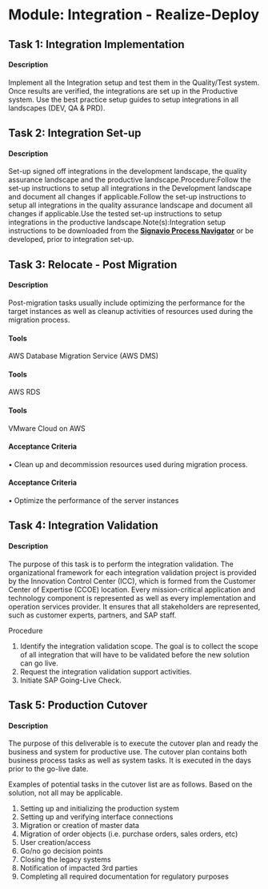 
# Module: Integration - Realize-Deploy
## Task 1: Integration Implementation
#### Description
Implement all the Integration setup and test them in the Quality/Test system. Once results are verified, the integrations are set up in the Productive system. Use the best practice setup guides to setup integrations in all landscapes (DEV, QA & PRD).

## Task 2: Integration Set-up
#### Description
Set-up signed off integrations in the development landscape, the quality assurance landscape and the productive landscape.Procedure:Follow the set-up instructions to setup all integrations in the Development landscape and document all changes if applicable.Follow the set-up instructions to setup all integrations in the quality assurance landscape and document all changes if applicable.Use the tested set-up instructions to setup integrations in the productive landscape.Note(s):Integration setup instructions to be downloaded from the **[Signavio Process Navigator](https://me.sap.com/processnavigator)** or be developed, prior to integration set-up.

## Task 3: Relocate - Post Migration
#### Description
Post-migration tasks usually include optimizing the performance for the target  instances as well as cleanup activities of resources used during the  migration process.
#### Tools
AWS Database Migration Service (AWS DMS)
#### Tools
AWS RDS
#### Tools
VMware Cloud on AWS
#### Acceptance Criteria
• Clean up and decommission resources used during migration process.
#### Acceptance Criteria
•  Optimize the performance of the server instances
## Task 4: Integration Validation
#### Description
The purpose of this task is to perform the integration validation. The organizational framework for each integration validation project is provided by the Innovation Control Center (ICC), which is formed from the Customer Center of Expertise (CCOE) location. Every mission-critical application and technology component is represented as well as every implementation and operation services provider. It ensures that all stakeholders are represented, such as customer experts, partners, and SAP staff.

Procedure

1. Identify the integration validation scope. The goal is to collect the scope of all integration that will have to be validated before the new solution can go live.
2. Request the integration validation support activities.
3. Initiate SAP Going-Live Check.
## Task 5: Production Cutover
#### Description
The purpose of this deliverable is to execute the cutover plan and ready the business and system for productive use. The cutover plan contains both business process tasks as well as system tasks. It is executed in the days prior to the go-live date.

Examples of potential tasks in the cutover list are as follows. Based on the solution, not all may be applicable.

1. Setting up and initializing the production system
2. Setting up and verifying interface connections
3. Migration or creation of master data
4. Migration of order objects (i.e. purchase orders, sales orders, etc)
5. User creation/access
6. Go/no go decision points
7. Closing the legacy systems
8. Notification of impacted 3rd parties
9. Completing all required documentation for regulatory purposes
